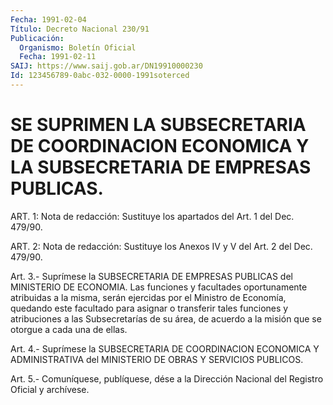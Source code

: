 ```yaml
---
Fecha: 1991-02-04
Título: Decreto Nacional 230/91
Publicación:
  Organismo: Boletín Oficial
  Fecha: 1991-02-11
SAIJ: https://www.saij.gob.ar/DN19910000230
Id: 123456789-0abc-032-0000-1991soterced
---
```

# SE SUPRIMEN LA SUBSECRETARIA DE COORDINACION ECONOMICA Y LA SUBSECRETARIA DE EMPRESAS PUBLICAS.

<a id="1"></a>
ART. 1: Nota de redacción: Sustituye los apartados del Art. 1 del Dec. 479/90.

<a id="2"></a>
ART. 2: Nota de redacción: Sustituye los Anexos IV y V del Art. 2 del Dec. 479/90.

<a id="3"></a>
Art.  3.-  Suprímese la SUBSECRETARIA DE EMPRESAS PUBLICAS del MINISTERIO DE ECONOMIA.  Las  funciones  y facultades oportunamente atribuidas  a  la  misma,  serán  ejercidas  por   el  Ministro  de Economía,  quedando este facultado para asignar o transferir  tales funciones y  atribuciones  a  las  Subsecretarías  de  su  área, de acuerdo a la misión que se otorgue a cada una de ellas.

<a id="4"></a>
Art. 4.- Suprímese la SUBSECRETARIA DE COORDINACION ECONOMICA Y ADMINISTRATIVA  del  MINISTERIO  DE  OBRAS  Y  SERVICIOS  PUBLICOS.

<a id="5"></a>
Art. 5.- Comuníquese, publíquese, dése a la Dirección Nacional del Registro Oficial y archívese.